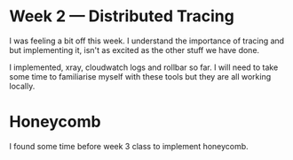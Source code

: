 # Week 2 — Distributed Tracing

I was feeling a bit off this week. I understand the importance of tracing and but implementing it, isn't as excited as the other stuff we have done.

I implemented, xray, cloudwatch logs and rollbar so far. I will need to take some time to familiarise myself with these tools but they are all working locally.


# Honeycomb

I found some time before week 3 class to implement honeycomb.


